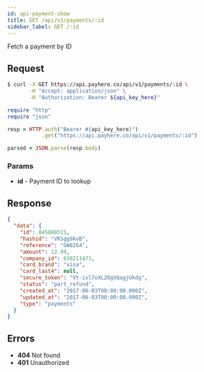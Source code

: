 ```yaml
---
id: api-payment-show
title: GET /api/v1/payments/:id
sidebar_label: GET /:id
---
```


Fetch a payment by ID

## Request

<!--DOCUSAURUS_CODE_TABS-->
<!--Curl-->
```sh
$ curl -X GET https://api.payhere.co/api/v1/payments/:id \
       -H "Accept: application/json" \
       -H "Authorization: Bearer ${api_key_here}"
```
<!--Ruby-->
```ruby
require "http"
require "json"

resp = HTTP.auth("Bearer #{api_key_here}")
           .get("https://api.payhere.co/api/v1/payments/:id")

parsed = JSON.parse(resp.body)
```
<!--END_DOCUSAURUS_CODE_TABS-->

### Params

- **id** - Payment ID to lookup

## Response

```json
{
  "data": {
    "id": 845088515,
    "hashid": "VRSgg9kvB",
    "reference": "GW8264",
    "amount": 12.99,
    "company_id": 636211471,
    "card_brand": "visa",
    "card_last4": null,
    "secure_token": "Vt-ixl7oXL2OgVQagjUkdg",
    "status": "part_refund",
    "created_at": "2017-06-03T00:00:00.000Z",
    "updated_at": "2017-06-03T00:00:00.000Z",
    "type": "payments"
  }
}
```

## Errors

- **404** Not found
- **401** Unauthorized



